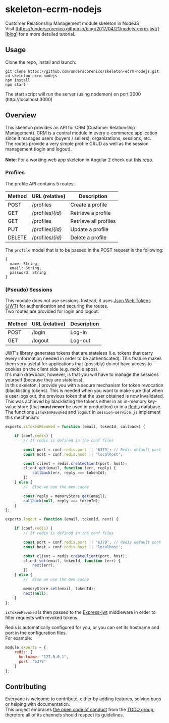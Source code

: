 # skeleton-ecrm-nodejs
Customer Relationship Management module skeleton in NodeJS
<br>
Visit [https://underscorenico.github.io/blog/2017/04/21/nodejs-ecrm-jwt/][blog] for a more detailed tutorial.

[blog]: https://underscorenico.github.io/blog/2017/04/21/nodejs-ecrm-jwt/

## Usage
Clone the repo, install and launch:
```
git clone https://github.com/underscorenico/skeleton-ecrm-nodejs.git
cd skeleton-ecrm-nodejs
npm install
npm start
```
The start script will run the server (using nodemon) on port 3000 (http://localhost:3000)
## Overview
This skeleton provides an API for CRM (Customer Relationship Management). CRM is a central module in every e-commerce application since it manages users (buyers / sellers), organizations, sessions, etc.
<br>
The routes provide a very simple profile CRUD as well as the session management (login and logout).
<br>
<br>
**Note**: For a working web app skeleton in Angular 2 check out [this repo][angular2].

[angular2]: https://github.com/JunkyDeLuxe/angular4-starter

### Profiles
The profile API contains 5 routes:
 
Method | URL (relative) | Description 
--- | --- | --- 
POST | /profiles | Create a profile
GET | /profiles/*{id}* | Retrieve a profile 	
GET | /profiles | Retrieve all profiles
PUT | /profiles/*{id}* | Update a profile 	
DELETE | /profiles/*{id}* | Delete a profile 	

The ```profile``` model that is to be passed in the POST request is the following:

```
{
  name: String,
  email: String,
  password: String
}
```

### (Pseudo) Sessions
This module does not use sessions. Instead, it uses [Json Web Tokens (JWT)][jwt] for authentication and securing the routes.
<br>
Two routes are provided for login and logout:

Method | URL (relative) | Description 
--- | --- | --- 
POST | /login | Log-in
GET | /logout | Log-out


JWT's library generates tokens that are stateless (i.e. tokens that carry every information needed in order to be authenticated). This feature makes them very useful for applications that (possibly) do not have access to cookies on the client side (e.g. mobile apps).
<br>
It's main drawback, however, is that you will have to manage the sessions yourself (because they are stateless).
<br>
In this skeleton, I provide you with a secure mechanism for token revocation (blacklisting tokens). This is needed when you want to make sure that when a user logs out, the previous token that the user obtained is now invalidated. 
<br>
This was achieved by blacklisting the tokens either in an in-memory key-value store (that **must never** be used in production) or in a [Redis][redis] database.
<br>
The functions ```isTokenRevoked``` and ```logout``` in ```session-service.js``` implement this mechanism:

```javascript
exports.isTokenRevoked = function (email, tokenId, callback) {

	if (conf.redis) {
		// If redis is defined in the conf files

		const port = conf.redis.port || '6379'; // Redis default port
		const host = conf.redis.host || 'localhost';

		const client = redis.createClient(port, host);
		client.get(email, function (err, reply) {
			callback(err, reply === tokenId);
		})
	} else {
		//	Else we use the mem cache

		const reply = memoryStore.get(email);
		callback(null, reply === tokenId);
	}
};

exports.logout = function (email, tokenId, next) {

	if (conf.redis) {
		// If redis is defined in the conf files

		const port = conf.redis.port || '6379'; // Redis default port
		const host = conf.redis.host || 'localhost';

		const client = redis.createClient(port, host);
		client.set(email, tokenId, function (err) {
			next(err);
		})
	} else {
		//	Else we use the mem cache

		memoryStore.set(email, tokenId);
		next(null);
	}
};
```
```isTokenRevoked``` is then passed to the [Express-jwt][expressjwt] middleware in order to filter requests with revoked tokens.

[expressjwt]: https://github.com/auth0/express-jwt

Redis is automatically configured for you, or you can set its hostname and port in the configuration files. 
<br>
For example:

```javascript
module.exports = {
	redis: {
	  hostname: "127.0.0.1",
	  port: "6379"
	}
};
```

[jwt]: https://jwt.io/
[redis]: https://redis.io/

## Contributing

Everyone is welcome to contribute, either by adding features, solving bugs or helping with documentation.
<br>
This project embraces [the open code of conduct][codeofconduct] from the [TODO group][todogroup], therefore all of its channels should respect its guidelines.
<br>

[codeofconduct]: http://todogroup.org/opencodeofconduct
[todogroup]: http://todogroup.org
